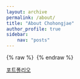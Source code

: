 ```yaml
---
layout: archive
permalink: /about/
title: "About Chohongjae"
author_profile: true
sidebar:
    nav: "posts"
---
```


{% raw %} <img src="https://chohongjae.github.io/assets/img/about.jpeg" alt=""> {% endraw %}

[포트폴리오](https://drive.google.com/file/d/13tFG1lesQQ5DiYpwLPiQkYoFm8a3rgT3/view?usp=sharing)


